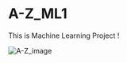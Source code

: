 # A-Z_ML1
This is Machine Learning Project !


![A-Z_image](https://github.com/todor02/A-Z_ML1/assets/114268782/07c9e424-78f6-4159-bece-691ea0f2f5ed)
